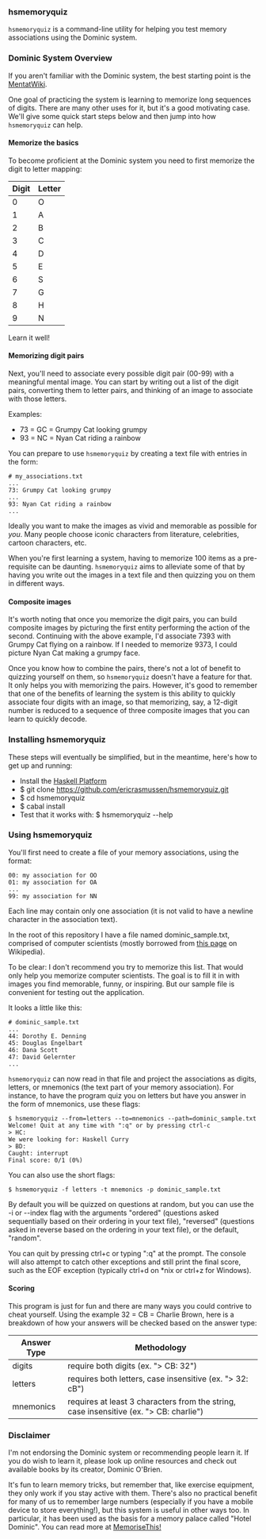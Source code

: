 ### hsmemoryquiz

`hsmemoryquiz` is a command-line utility for helping you test memory associations
using the Dominic system.


### Dominic System Overview

If you aren't familiar with the Dominic system, the best starting point is the
[MentatWiki](http://www.ludism.org/mentat/DominicSystem).

One goal of practicing the system is learning to memorize long
sequences of digits. There are many other uses for it, but it's a good
motivating case. We'll give some quick start steps below and then jump into
how `hsmemoryquiz` can help.


#### Memorize the basics

To become proficient at the Dominic system you need to first memorize the digit
to letter mapping:


| Digit | Letter |
|-------|--------|
| 0     | O      |
| 1     | A      |
| 2     | B      |
| 3     | C      |
| 4     | D      |
| 5     | E      |
| 6     | S      |
| 7     | G      |
| 8     | H      |
| 9     | N      |


Learn it well!


#### Memorizing digit pairs

Next, you'll need to associate every possible digit pair (00-99) with a
meaningful mental image. You can start by writing out a list of the digit
pairs, converting them to letter pairs, and thinking of an image to associate
with those letters.

Examples:

* 73 = GC = Grumpy Cat looking grumpy
* 93 = NC = Nyan Cat riding a rainbow

You can prepare to use `hsmemoryquiz` by creating a text file with entries in
the form:


```
# my_associations.txt
...
73: Grumpy Cat looking grumpy
...
93: Nyan Cat riding a rainbow
...
```

Ideally you want to make the images as vivid and memorable as possible for
*you*. Many people choose iconic characters from literature, celebrities,
cartoon characters, etc.

When you're first learning a system, having to memorize 100 items as a
pre-requisite can be daunting. `hsmemoryquiz` aims to alleviate some of that by
having you write out the images in a text file and then quizzing you on them
in different ways.


#### Composite images

It's worth noting that once you memorize the digit pairs, you can build
composite images by picturing the first entity performing the action of the
second. Continuing with the above example, I'd associate 7393 with Grumpy Cat
flying on a rainbow. If I needed to memorize 9373, I could picture Nyan Cat
making a grumpy face.

Once you know how to combine the pairs, there's not a lot of benefit to quizzing
yourself on them, so `hsmemoryquiz` doesn't have a feature for that. It only
helps you with memorizing the pairs. However, it's good to remember that one of
the benefits of learning the system is this ability to quickly associate four
digits with an image, so that memorizing, say, a 12-digit number is reduced to a
sequence of three composite images that you can learn to quickly decode.


### Installing hsmemoryquiz

These steps will eventually be simplified, but in the meantime, here's how to
get up and running:

* Install the [Haskell Platform](http://www.haskell.org/platform/)
* $ git clone https://github.com/ericrasmussen/hsmemoryquiz.git
* $ cd hsmemoryquiz
* $ cabal install
* Test that it works with: $ hsmemoryquiz --help


### Using hsmemoryquiz

You'll first need to create a file of your memory associations, using the
format:

```
00: my association for OO
01: my association for OA
...
99: my association for NN
```

Each line may contain only one association (it is not valid to have a newline
character in the association text).

In the root of this repository I have a file named dominic_sample.txt, comprised
of computer scientists (mostly borrowed from [this
page](https://en.wikipedia.org/wiki/List_of_computer_scientists) on Wikipedia).

To be clear: I don't recommend you try to memorize this list. That would only
help you memorize computer scientists. The goal is to fill it in with images
you find memorable, funny, or inspiring. But our sample file is convenient
for testing out the application.

It looks a little like this:

```
# dominic_sample.txt
...
44: Dorothy E. Denning
45: Douglas Engelbart
46: Dana Scott
47: David Gelernter
...
```

`hsmemoryquiz` can now read in that file and project the associations as digits,
letters, or mnemonics (the text part of your memory association). For instance,
to have the program quiz you on letters but have you answer in the form of
mnemonics, use these flags:

```console
$ hsmemoryquiz --from=letters --to=mnemonics --path=dominic_sample.txt
Welcome! Quit at any time with ":q" or by pressing ctrl-c
> HC:
We were looking for: Haskell Curry
> BD:
Caught: interrupt
Final score: 0/1 (0%)
```

You can also use the short flags:

```$ hsmemoryquiz -f letters -t mnemonics -p dominic_sample.txt```

By default you will be quizzed on questions at random, but you can use the -i or
--index flag with the arguments "ordered" (questions asked sequentially based on
their ordering in your text file), "reversed" (questions asked in reverse based
on the ordering in your text file), or the default, "random".

You can quit by pressing ctrl+c or typing ":q" at the prompt. The console
will also attempt to catch other exceptions and still print the final score,
such as the EOF exception (typically ctrl+d on *nix or ctrl+z for Windows).


#### Scoring

This program is just for fun and there are many ways you could contrive to cheat
yourself. Using the example 32 = CB = Charlie Brown, here is a breakdown of how
your answers will be checked based on the answer type:

| Answer Type | Methodology                                                    |
|-------------|----------------------------------------------------------------|
| digits      | require both digits (ex. "> CB: 32")                           |
| letters     | requires both letters, case insensitive (ex. "> 32: cB")       |
| mnemonics   | requires at least 3 characters from the string, case insensitive (ex. "> CB: charlie")|


### Disclaimer

I'm not endorsing the Dominic system or recommending people learn it. If you do
wish to learn it, please look up online resources and check out available books
by its creator, Dominic O'Brien.

It's fun to learn memory tricks, but remember that, like exercise equipment,
they only work if you stay active with them. There's also no practical benefit
for many of us to remember large numbers (especially if you have a mobile device
to store everything!), but this system is useful in other ways too. In
particular, it has been used as the basis for a memory palace called "Hotel
Dominic". You can read more at
[MemoriseThis!](http://www.memorisethis.co.uk/techniques/images/dominic)